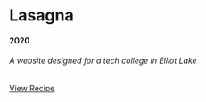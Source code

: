 Lasagna
===
#### 2020
###### A website designed for a tech college in Elliot Lake
<a target="_blank" href="https://www.delish.com/cooking/recipe-ideas/recipes/a51337/classic-lasagna-recipe/" class="btn btn-primary">View Recipe</a>
